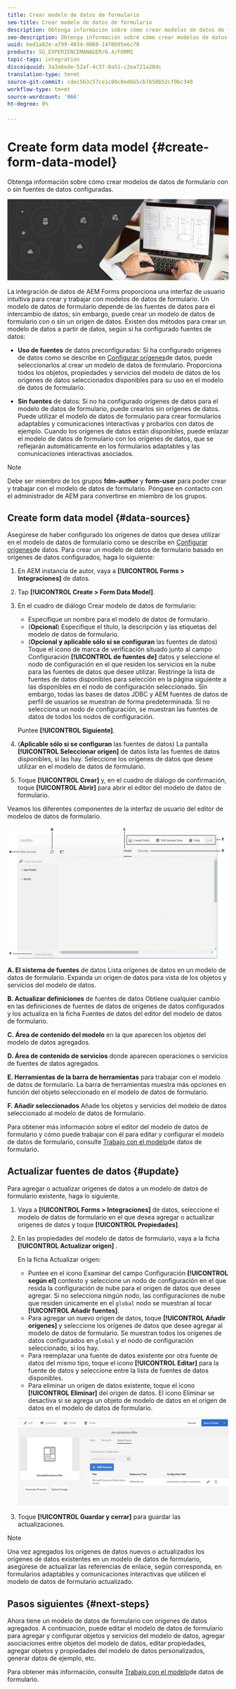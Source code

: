```yaml
---
title: Crear modelo de datos de formulario
seo-title: Crear modelo de datos de formulario
description: Obtenga información sobre cómo crear modelos de datos de formulario con o sin fuentes de datos configuradas.
seo-description: Obtenga información sobre cómo crear modelos de datos de formulario con o sin fuentes de datos configuradas.
uuid: bed1a82e-a799-4034-9068-1478b95e6c70
products: SG_EXPERIENCEMANAGER/6.4/FORMS
topic-tags: integration
discoiquuid: 3a3a6ede-52af-4c37-8a51-c2ea721a28dc
translation-type: tm+mt
source-git-commit: cdec5b3c57ce1c80c0ed6b5cb7650b52cf9bc340
workflow-type: tm+mt
source-wordcount: '966'
ht-degree: 0%

---
```



# Create form data model {#create-form-data-model}

Obtenga información sobre cómo crear modelos de datos de formulario con o sin fuentes de datos configuradas.

![](do-not-localize/data-integeration.png)

La integración de datos de AEM Forms proporciona una interfaz de usuario intuitiva para crear y trabajar con modelos de datos de formulario. Un modelo de datos de formulario depende de las fuentes de datos para el intercambio de datos; sin embargo, puede crear un modelo de datos de formulario con o sin un origen de datos. Existen dos métodos para crear un modelo de datos a partir de datos, según si ha configurado fuentes de datos:

* **Uso de fuentes** de datos preconfiguradas: Si ha configurado orígenes de datos como se describe en [Configurar orígenes](/help/forms/using/configure-data-sources.md)de datos, puede seleccionarlos al crear un modelo de datos de formulario. Proporciona todos los objetos, propiedades y servicios del modelo de datos de los orígenes de datos seleccionados disponibles para su uso en el modelo de datos de formulario.

* **Sin fuentes** de datos: Si no ha configurado orígenes de datos para el modelo de datos de formulario, puede crearlos sin orígenes de datos. Puede utilizar el modelo de datos de formulario para crear formularios adaptables y comunicaciones interactivas y probarlos con datos de ejemplo. Cuando los orígenes de datos están disponibles, puede enlazar el modelo de datos de formulario con los orígenes de datos, que se reflejarán automáticamente en los formularios adaptables y las comunicaciones interactivas asociados.

>[!NOTE]
>
>Debe ser miembro de los grupos **fdm-author** y **form-user** para poder crear y trabajar con el modelo de datos de formulario. Póngase en contacto con el administrador de AEM para convertirse en miembro de los grupos.

## Create form data model {#data-sources}

Asegúrese de haber configurado los orígenes de datos que desea utilizar en el modelo de datos de formulario como se describe en [Configurar orígenes](/help/forms/using/configure-data-sources.md)de datos. Para crear un modelo de datos de formulario basado en orígenes de datos configurados, haga lo siguiente:

1. En AEM instancia de autor, vaya a **[!UICONTROL Forms > Integraciones]** de datos.
1. Tap **[!UICONTROL Create > Form Data Model]**.
1. En el cuadro de diálogo Crear modelo de datos de formulario:

   * Especifique un nombre para el modelo de datos de formulario.
   * (**Opcional**) Especifique el título, la descripción y las etiquetas del modelo de datos de formulario.
   * (**Opcional y aplicable sólo si se configuran** las fuentes de datos) Toque el icono de marca de verificación situado junto al campo Configuración **[!UICONTROL de fuentes de]** datos y seleccione el nodo de configuración en el que residen los servicios en la nube para las fuentes de datos que desee utilizar. Restringe la lista de fuentes de datos disponibles para selección en la página siguiente a las disponibles en el nodo de configuración seleccionado. Sin embargo, todas las bases de datos JDBC y AEM fuentes de datos de perfil de usuarios se muestran de forma predeterminada. Si no selecciona un nodo de configuración, se muestran las fuentes de datos de todos los nodos de configuración.

   Puntee **[!UICONTROL Siguiente]**.

1. (**Aplicable sólo si se configuran** las fuentes de datos) La pantalla **[!UICONTROL Seleccionar origen]** de datos lista las fuentes de datos disponibles, si las hay. Seleccione los orígenes de datos que desee utilizar en el modelo de datos de formulario.
1. Toque **[!UICONTROL Crear]** y, en el cuadro de diálogo de confirmación, toque **[!UICONTROL Abrir]** para abrir el editor del modelo de datos de formulario.

Veamos los diferentes componentes de la interfaz de usuario del editor de modelos de datos de formulario.

![Un modelo de datos de formulario con tres orígenes de datos: un servicio RESTful, AEM perfil de usuario y un RDBMS](assets/fdm-ui.png)

**A. El sistema de fuentes** de datos Lista orígenes de datos en un modelo de datos de formulario. Expanda un origen de datos para vista de los objetos y servicios del modelo de datos.

**B. Actualizar definiciones** de fuentes de datos Obtiene cualquier cambio en las definiciones de fuentes de datos de orígenes de datos configurados y los actualiza en la ficha Fuentes de datos del editor del modelo de datos de formulario.

**C. Área de contenido del modelo** en la que aparecen los objetos del modelo de datos agregados.

**D. Área de contenido de servicios** donde aparecen operaciones o servicios de fuentes de datos agregados.

**E. Herramientas de la barra de herramientas** para trabajar con el modelo de datos de formulario. La barra de herramientas muestra más opciones en función del objeto seleccionado en el modelo de datos de formulario.

**F. Añadir seleccionados** Añade los objetos y servicios del modelo de datos seleccionado al modelo de datos de formulario.

Para obtener más información sobre el editor del modelo de datos de formulario y cómo puede trabajar con él para editar y configurar el modelo de datos de formulario, consulte [Trabajo con el modelo](/help/forms/using/work-with-form-data-model.md)de datos de formulario.

## Actualizar fuentes de datos {#update}

Para agregar o actualizar orígenes de datos a un modelo de datos de formulario existente, haga lo siguiente.

1. Vaya a **[!UICONTROL Forms > Integraciones]** de datos, seleccione el modelo de datos de formulario en el que desea agregar o actualizar orígenes de datos y toque **[!UICONTROL Propiedades]**.
1. En las propiedades del modelo de datos de formulario, vaya a la ficha **[!UICONTROL Actualizar origen]** .

   En la ficha Actualizar origen:

   * Puntee en el icono Examinar del campo Configuración **[!UICONTROL según el]** contexto y seleccione un nodo de configuración en el que resida la configuración de nube para el origen de datos que desee agregar. Si no selecciona ningún nodo, las configuraciones de nube que residen únicamente en el `global` nodo se muestran al tocar **[!UICONTROL Añadir fuentes]**.
   * Para agregar un nuevo origen de datos, toque **[!UICONTROL Añadir orígenes]** y seleccione los orígenes de datos que desee agregar al modelo de datos de formulario. Se muestran todos los orígenes de datos configurados en `global` y el nodo de configuración seleccionado, si los hay.
   * Para reemplazar una fuente de datos existente por otra fuente de datos del mismo tipo, toque el icono **[!UICONTROL Editar]** para la fuente de datos y seleccione entre la lista de fuentes de datos disponibles.
   * Para eliminar un origen de datos existente, toque el icono **[!UICONTROL Eliminar]** del origen de datos. El icono Eliminar se desactiva si se agrega un objeto de modelo de datos en el origen de datos en el modelo de datos de formulario.

   ![fdm-properties](assets/fdm-properties.png)

1. Toque **[!UICONTROL Guardar y cerrar]** para guardar las actualizaciones.

>[!NOTE]
>
>Una vez agregados los orígenes de datos nuevos o actualizados los orígenes de datos existentes en un modelo de datos de formulario, asegúrese de actualizar las referencias de enlace, según corresponda, en formularios adaptables y comunicaciones interactivas que utilicen el modelo de datos de formulario actualizado.

## Pasos siguientes {#next-steps}

Ahora tiene un modelo de datos de formulario con orígenes de datos agregados. A continuación, puede editar el modelo de datos de formulario para agregar y configurar objetos y servicios del modelo de datos, agregar asociaciones entre objetos del modelo de datos, editar propiedades, agregar objetos y propiedades del modelo de datos personalizados, generar datos de ejemplo, etc.

Para obtener más información, consulte [Trabajo con el modelo](/help/forms/using/work-with-form-data-model.md)de datos de formulario.
